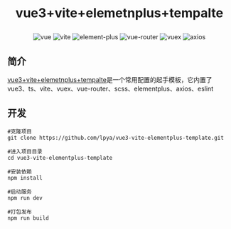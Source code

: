  <h1>
  <p align="center">
    vue3+vite+elemetnplus+tempalte
  </p>
</h1>

<p align="center">
  <img alt="vue" src="https://img.shields.io/badge/vue-v3.2.25-brightgreen" />
  <img alt="vite" src="https://img.shields.io/npm/v/vite?label=vite&logo=vite" />
  <img alt="element-plus" src="https://img.shields.io/npm/v/element-plus?label=element-plus" />
  <img alt="vue-router" src="https://img.shields.io/badge/vue--router-v4.0.12-green" />
  <img alt="vuex" src="https://img.shields.io/badge/vuex-v4.0.2-blue" />
  <img alt="axios" src="https://img.shields.io/npm/v/axios?label=axios" />
</p>

## 简介

[vue3+vite+elemetnplus+tempalte](https://github.com/lpya/vue3-vite-elementplus-template)是一个常用配置的起手模板，它内置了vue3、ts、vite、vuex、vue-router、scss、elementplus、axios、eslint

## 开发

```shell
#克隆项目
git clone https://github.com/lpya/vue3-vite-elementplus-template.git

#进入项目目录
cd vue3-vite-elementplus-template

#安装依赖
npm install

#启动服务
npm run dev

#打包发布
npm run build
```
